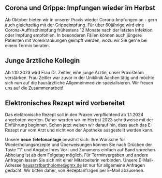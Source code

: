 ## Corona und Grippe: Impfungen wieder im Herbst
Ab Oktober bieten wir in unserer Praxis wieder  Corona-Impfungen an - gern auch gleichzeitig mit der Grippeimpfung. Für über 60jährige wird eine Corona-Auffrischimpfung frühestens 12 Monate nach der letzten Infektion oder Impfung empfohlen. In besonderen Fällen können auch jüngere Patienten mit Vorerkrankungen geimpft werden, wozu wir Sie gerne bei einem Termin beraten. 


## Junge ärztliche Kollegin 
Ab 1.10.2023 wird Frau Dr. Zeitler, eine junge Ärztin,  unser Praxisteam verstärken. Frau Zeitler war zuvor in der Uniklinik Aachen tätig und möchte sich nun auf die hausärztliche Allgemeinmedizin spezialisieren. Wir freuen uns auf die Zusammenarbeit!


## Elektronisches Rezept wird vorbereitet
Das elektronische Rezept soll in den Praxen verpflichtend ab 1.1.2024 angeboten werden. Daher werden wir im Herbst 2023 schrittweise mit der Einführung beginnen. Schon jetzt weisen wir darauf hin, dass auch das E-Rezept nur vom Arzt und nicht von der Apotheke ausgestellt werden kann.
   
Unsere **neue Telefonanlage** bewährt sich:  Ihre Wünsche für Wiederholungsrezepte und Überweisungen können Sie nach Drücken der Taste "1" und Angabe Ihres Vor- und Zunamens einfach auf Band sprechen. Abholung ist ab dem Folgetag möglich. Für Terminvergaben und andere Anfragen lassen Sie sich mit einer Mitarbeiterin verbinden. Unsere E-Mail-Adresse [hausarztbartholome@gmx.de](mailto:hausarztbartholome@gmx.de) ist nur für allgemeine Anfragen gedacht. Wir bitten daher, von Rezeptanfragen per E-Mail abzusehen.




 
